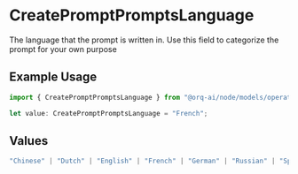 # CreatePromptPromptsLanguage

The language that the prompt is written in. Use this field to categorize the prompt for your own purpose

## Example Usage

```typescript
import { CreatePromptPromptsLanguage } from "@orq-ai/node/models/operations";

let value: CreatePromptPromptsLanguage = "French";
```

## Values

```typescript
"Chinese" | "Dutch" | "English" | "French" | "German" | "Russian" | "Spanish"
```